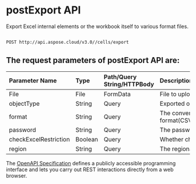# **postExport API**

Export Excel internal elements or the workbook itself to various format files. 

```bash

POST http://api.aspose.cloud/v3.0//cells/export

```

## The request parameters of **postExport** API are: 

| Parameter Name | Type | Path/Query String/HTTPBody | Description | 
| :- | :- | :- |:- | 
|File|File|FormData|File to upload|
|objectType|String|Query|Exported object type:workbook/worksheet/chart/comment/picture/shape/listobject/oleobject.|
|format|String|Query|The conversion format(CSV/XLS/HTML/MHTML/ODS/PDF/XML/TXT/TIFF/XLSB/XLSM/XLSX/XLTM/XLTX/XPS/PNG/JPG/JPEG/GIF/EMF/BMP/MD[Markdown]/Numbers).|
|password|String|Query|The password needed to open an Excel file.|
|checkExcelRestriction|Boolean|Query|Whether check restriction of excel file when user modify cells related objects.|
|region|String|Query|The regional settings for workbook.|


The [OpenAPI Specification](https://reference.aspose.cloud/cells/#/DataProcessingController/PostExport) defines a publicly accessible programming interface and lets you carry out REST interactions directly from a web browser.
